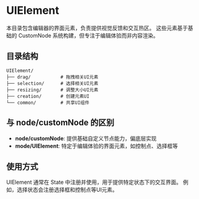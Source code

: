 # UIElement

本目录包含编辑器的界面元素，负责提供视觉反馈和交互热区。
这些元素基于基础的 CustomNode 系统构建，但专注于编辑体验而非内容渲染。

## 目录结构

```
UIElement/
├── drag/           # 拖拽相关UI元素
├── selection/      # 选择相关UI元素
├── resizing/       # 调整大小UI元素
├── creation/       # 创建元素UI
└── common/         # 共享UI组件
```

## 与 node/customNode 的区别

- **node/customNode**: 提供基础自定义节点能力，偏底层实现
- **mode/UIElement**: 特定于编辑体验的界面元素，如控制点、选择框等

## 使用方式

UIElement 通常在 State 中注册并使用，用于提供特定状态下的交互界面。
例如，选择状态会注册选择框和控制点等UI元素。
